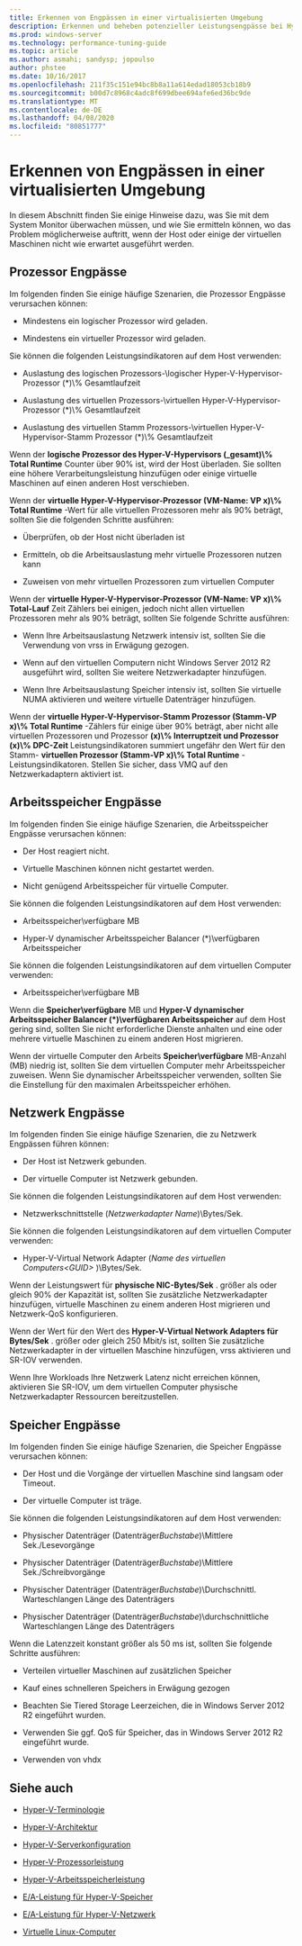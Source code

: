 ```yaml
---
title: Erkennen von Engpässen in einer virtualisierten Umgebung
description: Erkennen und beheben potenzieller Leistungsengpässe bei Hyper-v
ms.prod: windows-server
ms.technology: performance-tuning-guide
ms.topic: article
ms.author: asmahi; sandysp; jopoulso
author: phstee
ms.date: 10/16/2017
ms.openlocfilehash: 211f35c151e94bc8b8a11a614edad18053cb18b9
ms.sourcegitcommit: b00d7c8968c4adc8f699dbee694afe6ed36bc9de
ms.translationtype: MT
ms.contentlocale: de-DE
ms.lasthandoff: 04/08/2020
ms.locfileid: "80851777"
---
```

# <a name="detecting-bottlenecks-in-a-virtualized-environment"></a>Erkennen von Engpässen in einer virtualisierten Umgebung

In diesem Abschnitt finden Sie einige Hinweise dazu, was Sie mit dem System Monitor überwachen müssen, und wie Sie ermitteln können, wo das Problem möglicherweise auftritt, wenn der Host oder einige der virtuellen Maschinen nicht wie erwartet ausgeführt werden.

## <a name="processor-bottlenecks"></a>Prozessor Engpässe

Im folgenden finden Sie einige häufige Szenarien, die Prozessor Engpässe verursachen können:

-   Mindestens ein logischer Prozessor wird geladen.

-   Mindestens ein virtueller Prozessor wird geladen.

Sie können die folgenden Leistungsindikatoren auf dem Host verwenden:

-   Auslastung des logischen Prozessors-\\logischer Hyper-V-Hypervisor-Prozessor (\*)\\% Gesamtlaufzeit

-   Auslastung des virtuellen Prozessors-\\virtuellen Hyper-V-Hypervisor-Prozessor (\*)\\% Gesamtlaufzeit

-   Auslastung des virtuellen Stamm Prozessors-\\virtuellen Hyper-V-Hypervisor-Stamm Prozessor (\*)\\% Gesamtlaufzeit

Wenn der **logische Prozessor des Hyper-V-Hypervisors (\_gesamt)\\% Total Runtime** Counter über 90% ist, wird der Host überladen. Sie sollten eine höhere Verarbeitungsleistung hinzufügen oder einige virtuelle Maschinen auf einen anderen Host verschieben.

Wenn der **virtuelle Hyper-V-Hypervisor-Prozessor (VM-Name: VP x)\\% Total Runtime** -Wert für alle virtuellen Prozessoren mehr als 90% beträgt, sollten Sie die folgenden Schritte ausführen:

-   Überprüfen, ob der Host nicht überladen ist

-   Ermitteln, ob die Arbeitsauslastung mehr virtuelle Prozessoren nutzen kann

-   Zuweisen von mehr virtuellen Prozessoren zum virtuellen Computer

Wenn der **virtuelle Hyper-V-Hypervisor-Prozessor (VM-Name: VP x)\\% Total-Lauf** Zeit Zählers bei einigen, jedoch nicht allen virtuellen Prozessoren mehr als 90% beträgt, sollten Sie folgende Schritte ausführen:

-   Wenn Ihre Arbeitsauslastung Netzwerk intensiv ist, sollten Sie die Verwendung von vrss in Erwägung gezogen.

-   Wenn auf den virtuellen Computern nicht Windows Server 2012 R2 ausgeführt wird, sollten Sie weitere Netzwerkadapter hinzufügen.

-   Wenn Ihre Arbeitsauslastung Speicher intensiv ist, sollten Sie virtuelle NUMA aktivieren und weitere virtuelle Datenträger hinzufügen.

Wenn der **virtuelle Hyper-V-Hypervisor-Stamm Prozessor (Stamm-VP x)\\% Total Runtime** -Zählers für einige über 90% beträgt, aber nicht alle virtuellen Prozessoren und Prozessor **(x)\\% Interruptzeit und Prozessor (x)\\% DPC-Zeit** Leistungsindikatoren summiert ungefähr den Wert für den Stamm- **virtuellen Prozessor (Stamm-VP x)\\% Total Runtime** -Leistungsindikatoren. Stellen Sie sicher, dass VMQ auf den Netzwerkadaptern aktiviert ist.

## <a name="memory-bottlenecks"></a>Arbeitsspeicher Engpässe

Im folgenden finden Sie einige häufige Szenarien, die Arbeitsspeicher Engpässe verursachen können:

-   Der Host reagiert nicht.

-   Virtuelle Maschinen können nicht gestartet werden.

-   Nicht genügend Arbeitsspeicher für virtuelle Computer.

Sie können die folgenden Leistungsindikatoren auf dem Host verwenden:

-   Arbeitsspeicher\\verfügbare MB

-   Hyper-V dynamischer Arbeitsspeicher Balancer (\*)\\verfügbaren Arbeitsspeicher

Sie können die folgenden Leistungsindikatoren auf dem virtuellen Computer verwenden:

-   Arbeitsspeicher\\verfügbare MB

Wenn die **Speicher\\verfügbare** MB und **Hyper-V dynamischer Arbeitsspeicher Balancer (\*)\\verfügbaren Arbeitsspeicher** auf dem Host gering sind, sollten Sie nicht erforderliche Dienste anhalten und eine oder mehrere virtuelle Maschinen zu einem anderen Host migrieren.

Wenn der virtuelle Computer den Arbeits **Speicher\\verfügbare** MB-Anzahl (MB) niedrig ist, sollten Sie dem virtuellen Computer mehr Arbeitsspeicher zuweisen. Wenn Sie dynamischer Arbeitsspeicher verwenden, sollten Sie die Einstellung für den maximalen Arbeitsspeicher erhöhen.

## <a name="network-bottlenecks"></a>Netzwerk Engpässe

Im folgenden finden Sie einige häufige Szenarien, die zu Netzwerk Engpässen führen können:

-   Der Host ist Netzwerk gebunden.

-   Der virtuelle Computer ist Netzwerk gebunden.

Sie können die folgenden Leistungsindikatoren auf dem Host verwenden:

-   Netzwerkschnittstelle (*Netzwerkadapter Name*)\\Bytes/Sek.

Sie können die folgenden Leistungsindikatoren auf dem virtuellen Computer verwenden:

-   Hyper-V-Virtual Network Adapter (*Name des virtuellen Computers&lt;GUID&gt;* )\\Bytes/Sek.

Wenn der Leistungswert für **physische NIC-Bytes/Sek** . größer als oder gleich 90% der Kapazität ist, sollten Sie zusätzliche Netzwerkadapter hinzufügen, virtuelle Maschinen zu einem anderen Host migrieren und Netzwerk-QoS konfigurieren.

Wenn der Wert für den Wert des **Hyper-V-Virtual Network Adapters für Bytes/Sek** . größer oder gleich 250 Mbit/s ist, sollten Sie zusätzliche Netzwerkadapter in der virtuellen Maschine hinzufügen, vrss aktivieren und SR-IOV verwenden.

Wenn Ihre Workloads Ihre Netzwerk Latenz nicht erreichen können, aktivieren Sie SR-IOV, um dem virtuellen Computer physische Netzwerkadapter Ressourcen bereitzustellen.

## <a name="storage-bottlenecks"></a>Speicher Engpässe

Im folgenden finden Sie einige häufige Szenarien, die Speicher Engpässe verursachen können:

-   Der Host und die Vorgänge der virtuellen Maschine sind langsam oder Timeout.

-   Der virtuelle Computer ist träge.

Sie können die folgenden Leistungsindikatoren auf dem Host verwenden:

-   Physischer Datenträger (Datenträger*Buchstabe*)\\Mittlere Sek./Lesevorgänge

-   Physischer Datenträger (Datenträger*Buchstabe*)\\Mittlere Sek./Schreibvorgänge

-   Physischer Datenträger (Datenträger*Buchstabe*)\\Durchschnittl. Warteschlangen Länge des Datenträgers

-   Physischer Datenträger (Datenträger*Buchstabe*)\\durchschnittliche Warteschlangen Länge des Datenträgers

Wenn die Latenzzeit konstant größer als 50 ms ist, sollten Sie folgende Schritte ausführen:

-   Verteilen virtueller Maschinen auf zusätzlichen Speicher

-   Kauf eines schnelleren Speichers in Erwägung gezogen

-   Beachten Sie Tiered Storage Leerzeichen, die in Windows Server 2012 R2 eingeführt wurden.

-   Verwenden Sie ggf. QoS für Speicher, das in Windows Server 2012 R2 eingeführt wurde.

-   Verwenden von vhdx

## <a name="see-also"></a>Siehe auch

-   [Hyper-V-Terminologie](terminology.md)

-   [Hyper-V-Architektur](architecture.md)

-   [Hyper-V-Serverkonfiguration](configuration.md)

-   [Hyper-V-Prozessorleistung](processor-performance.md)

-   [Hyper-V-Arbeitsspeicherleistung](memory-performance.md)

-   [E/A-Leistung für Hyper-V-Speicher](storage-io-performance.md)

-   [E/A-Leistung für Hyper-V-Netzwerk](network-io-performance.md)

-   [Virtuelle Linux-Computer](linux-virtual-machine-considerations.md)
